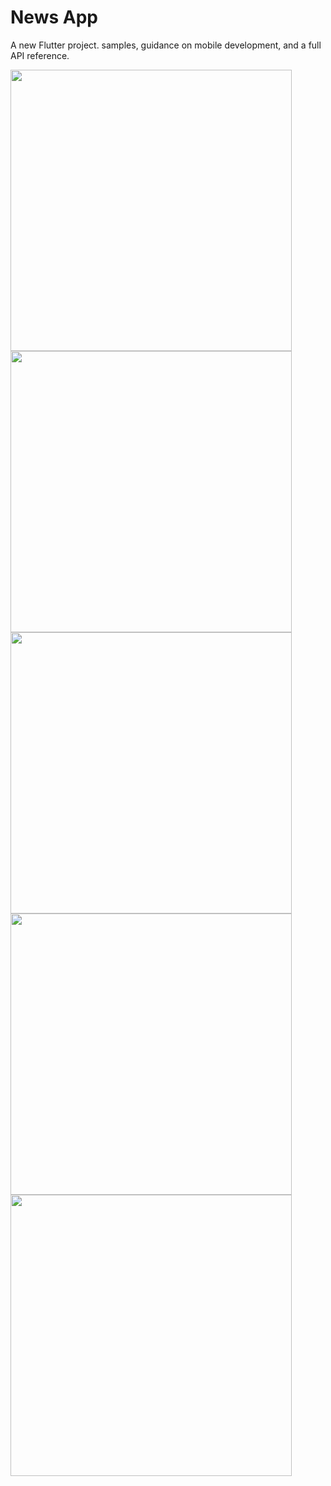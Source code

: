 # News App

A new Flutter project.
samples, guidance on mobile development, and a full API reference.


<img src="https://user-images.githubusercontent.com/113766592/202176364-af855235-c87c-4d08-aca0-d037b170eac2.gif" style="height:450px">

<img src="https://user-images.githubusercontent.com/113766592/202156309-f0255ec4-a7a8-46e1-895a-9572b2a28be1.jpeg" style="height:450px">
<img src="https://user-images.githubusercontent.com/113766592/202156299-5164f223-f4d5-4968-898d-b176ebc63914.jpeg" style="height:450px">
<img src="https://user-images.githubusercontent.com/113766592/202156307-dd8bc5ee-7ee6-41b2-8f0b-a086c05c8486.jpeg" style="height:450px">
<img src="https://user-images.githubusercontent.com/113766592/202156312-8d0b030c-0a59-4085-adb8-9065f62f1e06.jpeg" style="height:450px">

